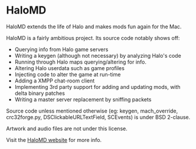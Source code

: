 HaloMD
======

HaloMD extends the life of Halo and makes mods fun again for the Mac.

HaloMD is a fairly ambitious project. Its source code notably shows off:

- Querying info from Halo game servers
- Writing a keygen (although not necessary) by analyzing Halo's code
- Running through Halo maps querying/altering for info.
- Altering Halo userdata such as game profiles
- Injecting code to alter the game at run-time
- Adding a XMPP chat-room client
- Implementing 3rd party support for adding and updating mods, with delta binary patches
- Writing a master server replacement by sniffing packets

Source code unless mentioned otherwise (eg: keygen, mach_override, crc32forge.py, DSClickableURLTextField, SCEvents) is under BSD 2-clause.

Artwork and audio files are not under this license.

Visit the [HaloMD website](http://www.halomd.net) for more info.
